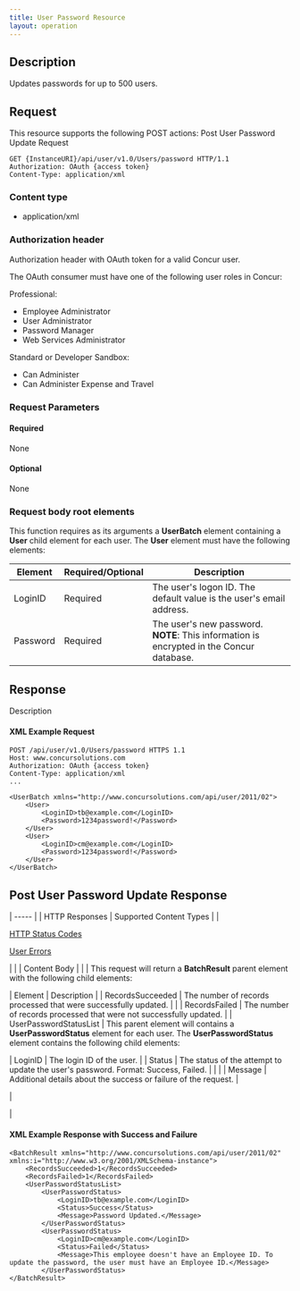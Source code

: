 ```yaml
---
title: User Password Resource
layout: operation
---
```



## **Description**

Updates passwords for up to 500 users.

## **Request**

This resource supports the following POST actions: Post User Password Update Request

```
GET {InstanceURI}/api/user/v1.0/Users/password HTTP/1.1
Authorization: OAuth {access token}
Content-Type: application/xml
```

### **Content type**

* application/xml

### **Authorization header**

Authorization header with OAuth token for a valid Concur user.

The OAuth consumer must have one of the following user roles in Concur:

Professional:

* Employee Administrator
* User Administrator
* Password Manager
* Web Services Administrator

Standard or Developer Sandbox:

* Can Administer
* Can Administer Expense and Travel

### **Request Parameters**

#### **Required**

None

#### **Optional**

None

### Request body root elements

This function requires as its arguments a **UserBatch** element containing a **User** child element for each user. The **User** element must have the following elements:  

|  Element |  Required/Optional |  Description |
|----------|--------------------|--------------|
|  LoginID |  Required |  The user's logon ID. The default value is the user's email address. |  
|  Password |  Required |  The user's new password.  **NOTE**: This information is encrypted in the Concur database. |


## **Response**

Description

####  XML Example Request

    POST /api/user/v1.0/Users/password HTTPS 1.1
    Host: www.concursolutions.com
    Authorization: OAuth {access token}
    Content-Type: application/xml
    ...

    <UserBatch xmlns="http://www.concursolutions.com/api/user/2011/02">
        <User>
            <LoginID>tb@example.com</LoginID>
            <Password>1234password!</Password>
        </User>
        <User>
            <LoginID>cm@example.com</LoginID>
            <Password>1234password!</Password>
        </User>
    </UserBatch>

##  Post User Password Update Response

| ----- |
|  HTTP Responses |  Supported Content Types |
|

[HTTP Status Codes][1]

[User Errors ][2]

 |   |
|  Content Body |   |
|  This request will return a **BatchResult** parent element with the following child elements:  

|  Element |  Description |
|  RecordsSucceeded |  The number of records processed that were successfully updated. |   |
|  RecordsFailed |  The number of records processed that were not successfully updated. |
|  UserPasswordStatusList |  This  parent element will contains a **UserPasswordStatus** element for each user. The **UserPasswordStatus** element contains the following child elements:

|  LoginID |  The login ID of the user. |
|  Status |  The status of the attempt to update the user's password. Format: Success, Failed. |   | |
|  Message |  Additional details about the success or failure of the request. |

 |

 |

####  XML Example Response with Success and Failure

    <BatchResult xmlns="http://www.concursolutions.com/api/user/2011/02" xmlns:i="http://www.w3.org/2001/XMLSchema-instance">
        <RecordsSucceeded>1</RecordsSucceeded>
        <RecordsFailed>1</RecordsFailed>
        <UserPasswordStatusList>
            <UserPasswordStatus>
                <LoginID>tb@example.com</LoginID>
                <Status>Success</Status>
                <Message>Password Updated.</Message>
            </UserPasswordStatus>
            <UserPasswordStatus>
                <LoginID>cm@example.com</LoginID>
                <Status>Failed</Status>
                <Message>This employee doesn't have an Employee ID. To update the password, the user must have an Employee ID.</Message>
            </UserPasswordStatus>
    </BatchResult>

  


[1]: https://developer.concur.com/reference/http-codes
[2]: https://developer.concur.com/node/401#usererrors
